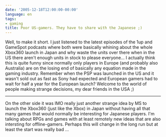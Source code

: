 ```yaml
---
date: '2005-12-18T12:00:00-00:00'
language: en
tags:
- gaming
title: Poor US-gamers. They have to share with the Japanese ;)
---
```



Well, to make it short. I just listened to the latest episodes of the 1up and GameSpot podcasts where both were basically whining about the whole Xbox360 launch in Japan and why waste the units over there when in the US there aren't enough units in stock to please everyone... I actually think this is quite funny since normally only players in Europe (and probably also Australia) are on the losing end of basically any equation made in the gaming industry. Remember when the PSP was launched in the US and it wasn't sold out as fast as Sony had expected and European gamers had to wait for half a year for the European launch? Welcome to the world of people making strange decisions, my dear friends in the USA ;)

-------------------------------



On the other side it was IMO really just another strange idea by MS to launch the Xbox360 (just like the Xbox) in Japan without having all that many games that would normally be interesting for Japanese players. I'm talking about RPGs and games with at least remotely new ideas that are also intersting for offline-gamers. Perhaps this will change in the long run but at least the start was really bad ...